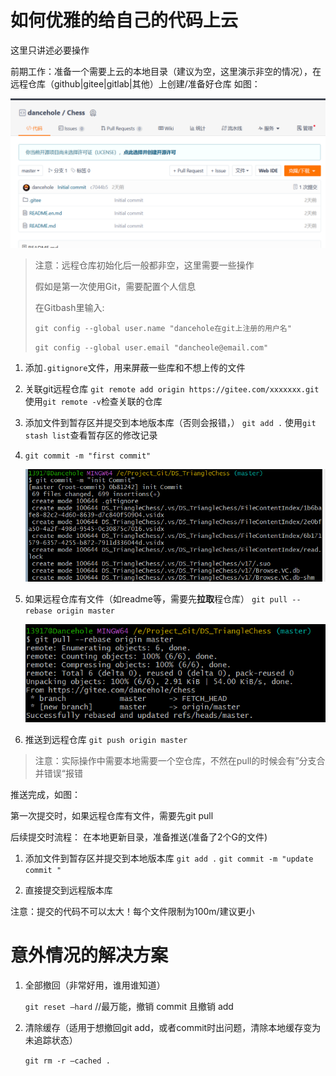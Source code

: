 # 如何优雅的给自己的代码上云


这里只讲述必要操作

前期工作：准备一个需要上云的本地目录（建议为空，这里演示非空的情况），在远程仓库（github|gitee|gitlab|其他）上创建/准备好仓库
如图：

![image-20230526203257185](如何优雅的给自己的代码上云.assets/image-20230526203257185.png)

> 注意：远程仓库初始化后一般都非空，这里需要一些操作
>
> 假如是第一次使用Git，需要配置个人信息
>
> 在Gitbash里输入:
>
> `git config --global user.name "dancehole在git上注册的用户名"`
>
> `git config --global user.email "dancheole@email.com"`


1. 添加`.gitignore`文件，用来屏蔽一些库和不想上传的文件

1. 关联git远程仓库
   `git remote add origin https://gitee.com/xxxxxxx.git`
   使用`git remote -v`检查关联的仓库

2. 添加文件到暂存区并提交到本地版本库（否则会报错，）
   `git add .`
   使用`git stash list`查看暂存区的修改记录

4. `git commit -m "first commit"`

   ![image-20230526210151439](如何优雅的给自己的代码上云.assets/image-20230526210151439.png)

3. 如果远程仓库有文件（如readme等，需要先**拉取**程仓库）
   `git pull --rebase origin master`

   ![image-20230526210139441](如何优雅的给自己的代码上云.assets/image-20230526210139441.png)
   
4. 推送到远程仓库
   `git push origin master`

> 注意：实际操作中需要本地需要一个空仓库，不然在pull的时候会有”分支合并错误“报错

推送完成，如图：




第一次提交时，如果远程仓库有文件，需要先git pull

后续提交时流程：
在本地更新目录，准备推送(准备了2个G的文件)

1. 添加文件到暂存区并提交到本地版本库
   `git add .`
   `git commit -m "update commit "`

2. 直接提交到远程版本库


注意：提交的代码不可以太大！每个文件限制为100m/建议更小





# 意外情况的解决方案

1. 全部撤回（非常好用，谁用谁知道）

   `git reset –hard` //最万能，撤销 commit 且撤销 add

2. 清除缓存（适用于想撤回git add，或者commit时出问题，清除本地缓存变为未追踪状态）

   `git rm -r –cached .`
